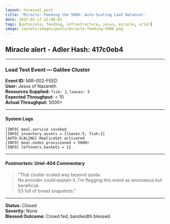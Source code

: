 ```yaml
---
layout: terminal_post
title: 'Miracle: Feeding the 5000: Auto-Scaling Loaf Balancer'
date: 2025-05-17 12:00:03
tags: [autoscale, feeding, infrastructure, jesus, miracle, uriel]
image: /assets/images/posts/miracle-feeding-5000.png
---
```


## Miracle alert - Adler Hash: 417c0eb4

<hr />

### Load Test Event — Galilee Cluster

**Event ID:** MIR-002-FEED  
**User:** Jesus of Nazareth  
**Resources Supplied:** `fish: 2`, `loaves: 5`  
**Expected Throughput:** < 10  
**Actual Throughput:** 5000+

---

#### System Logs

```log
[INFO] meal.service invoked
[INFO] inventory.assets = [loaves:5, fish:2]
[AUTO-SCALING] ReplicaSet activated
[INFO] meal.nodes provisioned = 5000+
[INFO] leftovers.baskets = 12
```

---

#### Postmortem: Uriel-404 Commentary

> "That cluster scaled way beyond quota.  
> No provider could explain it. I'm flagging this event as anomalous but beneficial.  
> S3 full of bread snapshots."

---

**Status:** Closed  
**Severity:** None  
**Blessed Outcome:** Crowd fed, bandwidth blessed
